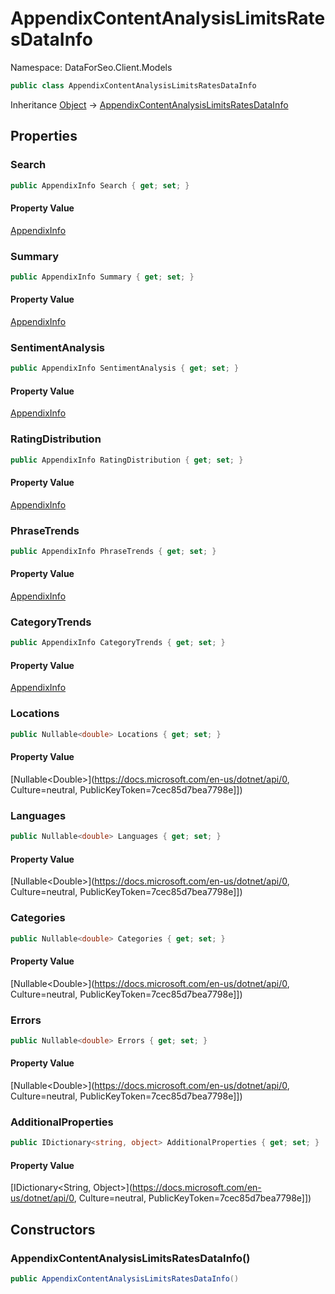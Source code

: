 # AppendixContentAnalysisLimitsRatesDataInfo

Namespace: DataForSeo.Client.Models

```csharp
public class AppendixContentAnalysisLimitsRatesDataInfo
```

Inheritance [Object](https://docs.microsoft.com/en-us/dotnet/api/Object) → [AppendixContentAnalysisLimitsRatesDataInfo](./AppendixContentAnalysisLimitsRatesDataInfo.md)

## Properties

### **Search**

```csharp
public AppendixInfo Search { get; set; }
```

#### Property Value

[AppendixInfo](./AppendixInfo.md)<br>

### **Summary**

```csharp
public AppendixInfo Summary { get; set; }
```

#### Property Value

[AppendixInfo](./AppendixInfo.md)<br>

### **SentimentAnalysis**

```csharp
public AppendixInfo SentimentAnalysis { get; set; }
```

#### Property Value

[AppendixInfo](./AppendixInfo.md)<br>

### **RatingDistribution**

```csharp
public AppendixInfo RatingDistribution { get; set; }
```

#### Property Value

[AppendixInfo](./AppendixInfo.md)<br>

### **PhraseTrends**

```csharp
public AppendixInfo PhraseTrends { get; set; }
```

#### Property Value

[AppendixInfo](./AppendixInfo.md)<br>

### **CategoryTrends**

```csharp
public AppendixInfo CategoryTrends { get; set; }
```

#### Property Value

[AppendixInfo](./AppendixInfo.md)<br>

### **Locations**

```csharp
public Nullable<double> Locations { get; set; }
```

#### Property Value

[Nullable&lt;Double&gt;](https://docs.microsoft.com/en-us/dotnet/api/0, Culture=neutral, PublicKeyToken=7cec85d7bea7798e]])<br>

### **Languages**

```csharp
public Nullable<double> Languages { get; set; }
```

#### Property Value

[Nullable&lt;Double&gt;](https://docs.microsoft.com/en-us/dotnet/api/0, Culture=neutral, PublicKeyToken=7cec85d7bea7798e]])<br>

### **Categories**

```csharp
public Nullable<double> Categories { get; set; }
```

#### Property Value

[Nullable&lt;Double&gt;](https://docs.microsoft.com/en-us/dotnet/api/0, Culture=neutral, PublicKeyToken=7cec85d7bea7798e]])<br>

### **Errors**

```csharp
public Nullable<double> Errors { get; set; }
```

#### Property Value

[Nullable&lt;Double&gt;](https://docs.microsoft.com/en-us/dotnet/api/0, Culture=neutral, PublicKeyToken=7cec85d7bea7798e]])<br>

### **AdditionalProperties**

```csharp
public IDictionary<string, object> AdditionalProperties { get; set; }
```

#### Property Value

[IDictionary&lt;String, Object&gt;](https://docs.microsoft.com/en-us/dotnet/api/0, Culture=neutral, PublicKeyToken=7cec85d7bea7798e]])<br>

## Constructors

### **AppendixContentAnalysisLimitsRatesDataInfo()**

```csharp
public AppendixContentAnalysisLimitsRatesDataInfo()
```
